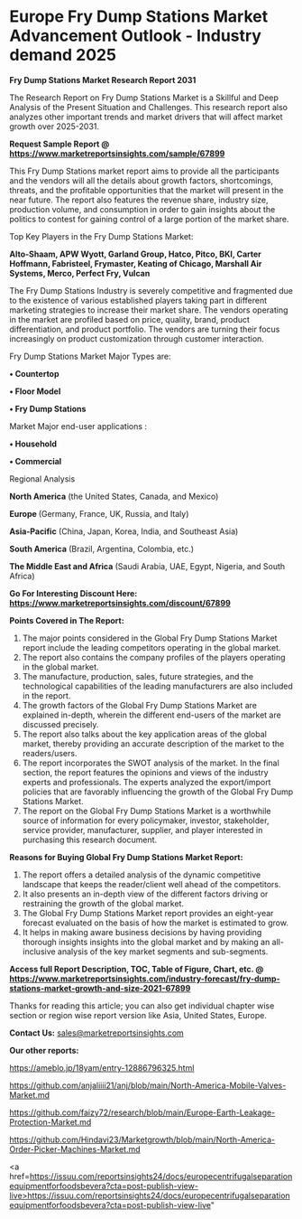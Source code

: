  # Europe Fry Dump Stations Market Advancement Outlook - Industry demand 2025

<strong>Fry Dump Stations Market Research Report 2031</strong>

The Research Report on Fry Dump Stations Market is a Skillful and Deep Analysis of the Present Situation and Challenges. This research report also analyzes other important trends and market drivers that will affect market growth over 2025-2031.

<strong>Request Sample Report @ <a href=https://www.marketreportsinsights.com/sample/67899>https://www.marketreportsinsights.com/sample/67899</a></strong>

This Fry Dump Stations market report aims to provide all the participants and the vendors will all the details about growth factors, shortcomings, threats, and the profitable opportunities that the market will present in the near future. The report also features the revenue share, industry size, production volume, and consumption in order to gain insights about the politics to contest for gaining control of a large portion of the market share.

Top Key Players in the Fry Dump Stations Market:

<strong>Alto-Shaam, APW Wyott, Garland Group, Hatco, Pitco, BKI, Carter Hoffmann, Fabristeel, Frymaster, Keating of Chicago, Marshall Air Systems, Merco, Perfect Fry, Vulcan</strong>

The Fry Dump Stations Industry is severely competitive and fragmented due to the existence of various established players taking part in different marketing strategies to increase their market share. The vendors operating in the market are profiled based on price, quality, brand, product differentiation, and product portfolio. The vendors are turning their focus increasingly on product customization through customer interaction.

Fry Dump Stations Market Major Types are:

<strong>• Countertop

• Floor Model

• Fry Dump Stations</strong>

Market Major end-user applications :

<strong>• Household

• Commercial</strong>

Regional Analysis

</u><strong><b>North America</b></strong> (the United States, Canada, and Mexico)

<strong><b>Europe </b></strong>(Germany, France, UK, Russia, and Italy)

<strong><b>Asia-Pacific</b></strong> (China, Japan, Korea, India, and Southeast Asia)

<strong><b>South America</b></strong> (Brazil, Argentina, Colombia, etc.)

<strong><b>The Middle East and Africa</b></strong> (Saudi Arabia, UAE, Egypt, Nigeria, and South Africa)

<strong>Go For Interesting Discount Here: <a href=https://www.marketreportsinsights.com/discount/67899>https://www.marketreportsinsights.com/discount/67899</a></strong>

<strong>Points Covered in The Report:</strong>
<ol>
  <li>The major points considered in the Global Fry Dump Stations Market report include the leading competitors operating in the global market.</li>
  <li>The report also contains the company profiles of the players operating in the global market.</li>
  <li>The manufacture, production, sales, future strategies, and the technological capabilities of the leading manufacturers are also included in the report.</li>
  <li>The growth factors of the Global Fry Dump Stations Market are explained in-depth, wherein the different end-users of the market are discussed precisely.</li>
  <li>The report also talks about the key application areas of the global market, thereby providing an accurate description of the market to the readers/users.</li>
  <li>The report incorporates the SWOT analysis of the market. In the final section, the report features the opinions and views of the industry experts and professionals. The experts analyzed the export/import policies that are favorably influencing the growth of the Global Fry Dump Stations Market.</li>
  <li>The report on the Global Fry Dump Stations Market is a worthwhile source of information for every policymaker, investor, stakeholder, service provider, manufacturer, supplier, and player interested in purchasing this research document.</li>
</ol>
<strong>Reasons for Buying Global Fry Dump Stations Market Report:</strong>

<ol>
  <li>The report offers a detailed analysis of the dynamic competitive landscape that keeps the reader/client well ahead of the competitors.</li>
  <li>It also presents an in-depth view of the different factors driving or restraining the growth of the global market.</li>
  <li>The Global Fry Dump Stations Market report provides an eight-year forecast evaluated on the basis of how the market is estimated to grow.</li>
  <li>It helps in making aware business decisions by having providing thorough insights insights into the global market and by making an all-inclusive analysis of the key market segments and sub-segments.</li>
</ol>
<strong>Access full Report Description, TOC, Table of Figure, Chart, etc. @ <a href=https://www.marketreportsinsights.com/industry-forecast/fry-dump-stations-market-growth-and-size-2021-67899>https://www.marketreportsinsights.com/industry-forecast/fry-dump-stations-market-growth-and-size-2021-67899</a></strong>


Thanks for reading this article; you can also get individual chapter wise section or region wise report version like Asia, United States, Europe.

<strong>Contact Us:</strong>
sales@marketreportsinsights.com

<strong>Our other reports:</strong>

<a href=https://ameblo.jp/18yam/entry-12886796325.html>https://ameblo.jp/18yam/entry-12886796325.html</a>

<a href=https://github.com/anjaliiii21/anj/blob/main/North-America-Mobile-Valves-Market.md>https://github.com/anjaliiii21/anj/blob/main/North-America-Mobile-Valves-Market.md</a>

<a href=https://github.com/faizy72/research/blob/main/Europe-Earth-Leakage-Protection-Market.md>https://github.com/faizy72/research/blob/main/Europe-Earth-Leakage-Protection-Market.md</a>

<a href=https://github.com/Hindavi23/Marketgrowth/blob/main/North-America-Order-Picker-Machines-Market.md>https://github.com/Hindavi23/Marketgrowth/blob/main/North-America-Order-Picker-Machines-Market.md</a>

<a href=https://issuu.com/reportsinsights24/docs/europecentrifugalseparationequipmentforfoodsbevera?cta=post-publish-view-live>https://issuu.com/reportsinsights24/docs/europecentrifugalseparationequipmentforfoodsbevera?cta=post-publish-view-live</a>"
